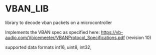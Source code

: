 # VBAN_LIB
library to decode vban packets on a microcontroller

Implements the VBAN spec as specified here: https://vb-audio.com/Voicemeeter/VBANProtocol_Specifications.pdf (revision 10)

supported data formats
 int16, uint8, int32, 